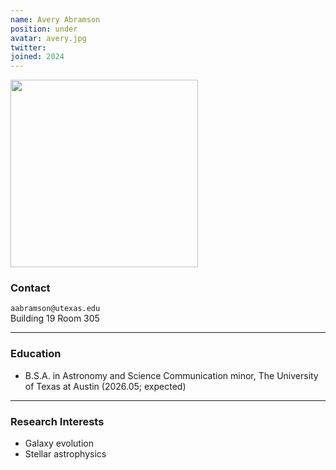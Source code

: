 ```yaml
---
name: Avery Abramson
position: under
avatar: avery.jpg
twitter:
joined: 2024
---
```


<img width="300" src="{{site.baseurl}}/images/people/{{page.avatar}}" data-action="zoom">

### Contact

<i class="fa fa-envelope-o"></i>  `aabramson@utexas.edu`<br>
<i class="fa fa-building"></i> Building 19 Room 305 <br> 

<hr>

### Education

* B.S.A. in Astronomy and Science Communication minor, The University of Texas at Austin (2026.05; expected)

<hr>

### Research Interests

* Galaxy evolution
* Stellar astrophysics
